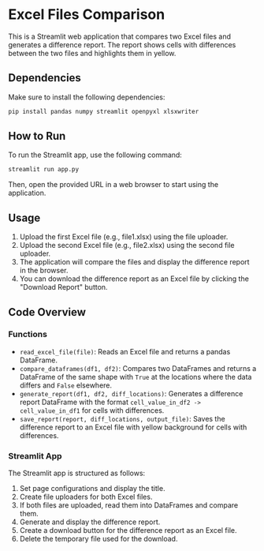 # Excel Files Comparison

This is a Streamlit web application that compares two Excel files and generates a difference report. The report shows cells with differences between the two files and highlights them in yellow. 

## Dependencies

Make sure to install the following dependencies:

```bash
pip install pandas numpy streamlit openpyxl xlsxwriter
```

## How to Run

To run the Streamlit app, use the following command:

```bash
streamlit run app.py
```

Then, open the provided URL in a web browser to start using the application.

## Usage

1. Upload the first Excel file (e.g., file1.xlsx) using the file uploader.
2. Upload the second Excel file (e.g., file2.xlsx) using the second file uploader.
3. The application will compare the files and display the difference report in the browser.
4. You can download the difference report as an Excel file by clicking the "Download Report" button.

## Code Overview

### Functions

- `read_excel_file(file)`: Reads an Excel file and returns a pandas DataFrame.
- `compare_dataframes(df1, df2)`: Compares two DataFrames and returns a DataFrame of the same shape with `True` at the locations where the data differs and `False` elsewhere.
- `generate_report(df1, df2, diff_locations)`: Generates a difference report DataFrame with the format `cell_value_in_df2 -> cell_value_in_df1` for cells with differences.
- `save_report(report, diff_locations, output_file)`: Saves the difference report to an Excel file with yellow background for cells with differences.

### Streamlit App

The Streamlit app is structured as follows:

1. Set page configurations and display the title.
2. Create file uploaders for both Excel files.
3. If both files are uploaded, read them into DataFrames and compare them.
4. Generate and display the difference report.
5. Create a download button for the difference report as an Excel file.
6. Delete the temporary file used for the download.